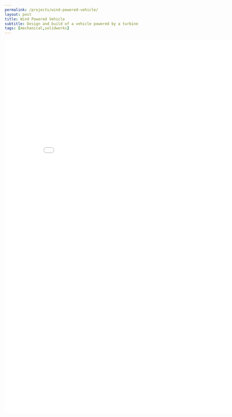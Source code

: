 ```yaml
---
permalink: /projects/wind-powered-vehicle/
layout: post
title: Wind Powered Vehicle
subtitle: Design and build of a vehicle powered by a turbine
tags: [mechanical,solidworks]
---
```


<iframe src="pages/wind-powered-vehicle/Assembly drawings WPV Group 04.pdf" scrolling="no" width="850px" height="1200px" frameBorder="0"></iframe>
